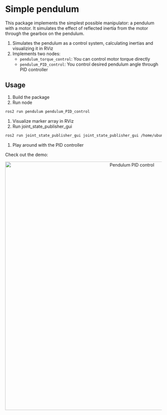 # Simple pendulum

This package implements the simplest possible manipulator: a pendulum with a motor.
It simulates the effect of reflected inertia from the motor through the gearbox on the pendulum.

1. Simulates the pendulum as a control system, calculating inertias and visualizing it in RViz
1. Implements two nodes:
   - `pendulum_torque_control`: You can control motor torque directly
   - `pendulum_PID_control`: You control desired pendulum angle through PID controller

## Usage
1. Build the package
1. Run node
```bash
ros2 run pendulum pendulum_PID_control
```
1. Visualize marker array in RViz
1. Run joint_state_publisher_gui
```bash
ros2 run joint_state_publisher_gui joint_state_publisher_gui /home/ubuntu/manipulation/workspace/src/pendulum/pendulum.urdf
```
1. Play around with the PID controller

Check out the demo:
<p align="center">
  <img src="pendulum_PID_control.gif" alt="Pendulum PID control" width="800">
</p>
